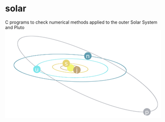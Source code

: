 # solar
C programs to check numerical methods applied to the outer Solar System and Pluto
![simulacio](/img.png)
